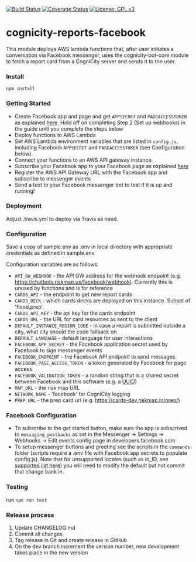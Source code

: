[![Build Status](https://travis-ci.org/urbanriskmap/cognicity-reports-facebook.svg?branch=dev)](https://travis-ci.org/urbanriskmap/cognicity-reports-facebook) [![Coverage Status](https://coveralls.io/repos/github/urbanriskmap/cognicity-reports-facebook/badge.svg?branch=dev)](https://coveralls.io/github/urbanriskmap/cognicity-reports-facebook?branch=dev) [![License: GPL v3](https://img.shields.io/badge/License-GPL%20v3-blue.svg)](http://www.gnu.org/licenses/gpl-3.0)

# cognicity-reports-facebook
This module deploys AWS lambda functions that, after user initiates a conversation via Facebook messenger, uses the cognicity-bot-core module to fetch a report card from a CogniCity server and sends it to the user.

### Install
`npm install`

### Getting Started
* Create Facebook app and page and get `APPSECRET` and `PAGEACCESSTOKEN` as explained [here](https://developers.facebook.com/docs/messenger-platform/guides/setup). Hold off on completing Step 2 (Set up webhooks) in the guide unitl you complete the steps below
* Deploy functions to AWS Lambda
* Set AWS Lambda environment variables that are listed in `config.js`, including Facebook `APPSECRET` and `PAGEACCESSTOKEN` (see Configuration below).
* Connect your functions to an AWS API gateway instance
* Subscribe your Facebook app to your Facebook page as explained [here](https://developers.facebook.com/docs/messenger-platform/guides/setup#subscribe_app)
* Register the AWS API Gateway URL with the Facebook app and subscribe to messenger events
* Send a text to your Facebook messenger bot to test if it is up and running!

### Deployment
Adjust .travis.yml to deploy via Travis as need.

### Configuration
Save a copy of sample.env as .env in local directory with appropriate credentials as defined in sample.env

Configuration variables are as follows:
* `API_GW_WEBHOOK` - the API GW address for the webhook endpoint (e.g. https://chatbots.riskmap.us/facebook/webhook). Currently this is unused by functions and is for reference
* `CARDS_API` - the endpoint to get new report cards
* `CARDS_DECK` - which cards decks are deployed on this instance. Subset of 'flood,prep'.
* `CARDS_API_KEY` - the api key for the cards endpoint
* `CARDS_URL` - the URL for card resources as sent to the client
* `DEFAULT_INSTANCE_REGION_CODE` - in case a report is submitted outside a city, what city should the code fallback on
* `DEFAULT_LANGUAGE` - default language for user interactions
* `FACEBOOK_APP_SECRET` - the Facebook application secret used by Facebook to sign messenger events
* `FACEBOOK_ENDPOINT` - the Facebook API endpoint to send messages
* `FACEBOOK_PAGE_ACCESS_TOKEN` - a token generated by Facebook for page access
* `FACEBOOK_VALIDATION_TOKEN` - a random string that is a shared secret between Facebook and this software (e.g. a [UUID](https://duckduckgo.com/?q=!guid))
* `MAP_URL` - the risk map URL
* `NETWORK_NAME` - 'facebook' for CogniCity logging
* `PREP_URL` - the prep card url (e.g. https://cards-dev.riskmap.in/prep/)

### Facebook Configuration
- To subscribe to the get started button, make sure the app is subscrived to `messaging_postbacks` as set in the Messenger -> Settings -> Webhooks -> Edit events config page in developers.facebook.com
- To setup messenger buttons and greeting see the scripts in the `commands` folder (scripts require a .env file with Facebook app secrets to populate config.js). Note that for unsupported locales (such as in_ID, see [supported list here](https://developers.facebook.com/docs/messenger-platform/messenger-profile/supported-locales)) you will need to modify the default but not commit that change back in.

### Testing
run `npm run test`

### Release process
1. Update CHANGELOG.md
2. Commit all changes
3. Tag release in Git and create release in GitHub
4. On the dev branch increment the version number, new development takes place in the new version
